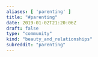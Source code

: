 ```yaml
---
aliases: [ 'parenting' ]
title: "#parenting"
date: 2019-01-02T21:20:06Z
draft: false
type: "community"
kind: "beauty_and_relationships"
subreddit: "parenting"
---
```

